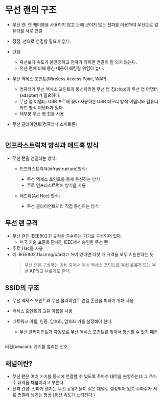 <h1 id="무선-랜의-구조">무선 랜의 구조</h1>
<ul>
<li><p>무선 랜: 랜 케이블을 사용하지 않고 눈에 보이지 않는 전파를 이용하여 무선으로 컴퓨터를 서로 연결</p>
</li>
<li><p>장점: 선으로 연결할 필요가 없다.</p>
</li>
<li><p>단점: </p>
<ul>
<li>유선보다 속도가 불안정하고 전파가 약하면 연결이 잘 되지 않는다.</li>
<li>유선 랜에 비해 통신 내용이 해킹될 위험이 높다.</li>
</ul>
</li>
<li><p>무선 액세스 포인트(Wireless Access Point, WAP)</p>
<ul>
<li>컴퓨터가 무선 액세스 포인트와 통신하려면 무선 랩 칩(chip)과 무선 랩 어댑터(adapter)가 필요하다.</li>
<li>무선 랩 어댑터: USB 포트에 꽂아 사용하는 USB 메모리 방식 어댑터와 컴퓨터 카드 방식 어댑터가 있다.</li>
<li>대부분 무선 랩 칩을 사용</li>
</ul>
</li>
<li><p>무선 클라이언트(컴퓨터나 스마트폰)</p>
</li>
</ul>
<p><img alt="" src="https://velog.velcdn.com/images/sunnamgung8/post/5c19c48a-a429-4b38-84af-8125c21c7dd9/image.png" /></p>
<h2 id="인프라스트럭처-방식과-애드혹-방식">인프라스트럭처 방식과 애드혹 방식</h2>
<ul>
<li><p>무선 랜을 연결하는 방식:</p>
<ul>
<li><p>인프라스트럭쳐(infrastructure)방식:</p>
<ul>
<li>무선 엑세스 포인트를 통해 통신하는 방식</li>
<li>주로 인프라스트럭처 방식을 사용
<img alt="" src="https://velog.velcdn.com/images/sunnamgung8/post/8fd88598-3ded-4e46-a6ee-a612e0218f82/image.png" /></li>
</ul>
</li>
<li><p>애드혹(Ad Hoc) 방식:</p>
<ul>
<li>무선 클라이언트끼리 직접 통신하는 방식
<img alt="" src="https://velog.velcdn.com/images/sunnamgung8/post/91c37f61-0ffe-4259-ac4b-68c21878e819/image.png" /></li>
</ul>
</li>
</ul>
</li>
</ul>
<h2 id="무선-랜-규격">무선 랜 규격</h2>
<ul>
<li>무선 랜은 IEEE802.11 규격을 준수하는 기기로 구성되어 있다.<ul>
<li>미국 기술 표준화 단체인 IEEE에서 승인한 무선 랜
<img alt="" src="https://velog.velcdn.com/images/sunnamgung8/post/ea7f6727-e075-4925-bdbf-ce4bc0f9af36/image.png" /></li>
</ul>
</li>
<li>주로 11ac를 사용</li>
<li>예: IEEE802.11ac/n/g/b/a라고 쓰여 있다면 다섯 개 규격을 모두 지원한다는 뜻
<img alt="" src="https://velog.velcdn.com/images/sunnamgung8/post/93272fe0-ed82-4e02-8913-0da91e3d6531/image.png" /><blockquote>
<p>무선 랜을 구성하는 장비 중에서 무선 액세스 포인트를 <strong>무선 공유기</strong> 또는 <strong>무선 AP</strong>라고 부르기도 한다.</p>
</blockquote>
</li>
</ul>
<h2 id="ssid의-구조">SSID의 구조</h2>
<ul>
<li><p>무선 액세스 포인트와 무선 클라이언트 연결 혼선을 피하기 위해 사용</p>
</li>
<li><p>액세스 포인트의 고유 이름을 사용</p>
</li>
<li><p>네트워크 이름, 인증, 암호화, 암호화 키를 설정해야 한다.</p>
<ul>
<li>무선 클라이언트가 자동으로 무선 액세스 포인트를 찾아서 통신할 수 있기 때문</li>
</ul>
<p><img alt="" src="https://velog.velcdn.com/images/sunnamgung8/post/03939557-af41-4d0e-9683-85d71b4d7fcd/image.png" /></p>
</li>
</ul>
<p>비컨(beacon): 자기를 알리는 신호</p>
<h2 id="채널이란">채널이란?</h2>
<ul>
<li>무선 랜은 여러 기기를 동시에 연결할 수 있도록 주파수 대역을 분할하는데 그 주파수 대역을 <strong>채널</strong>이라고 부른다.</li>
<li>전파 간섭: 전파가 겹치는 무선 공유기들이 같은 채널로 설정되어 있고 주파수가 서로 겹칠때 생기는 형상 (통신 속도가 느려진다.)</li>
</ul>